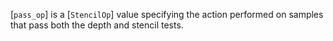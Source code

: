 [`pass_op`] is a [`StencilOp`] value specifying the action
performed on samples that pass both the depth and stencil tests.